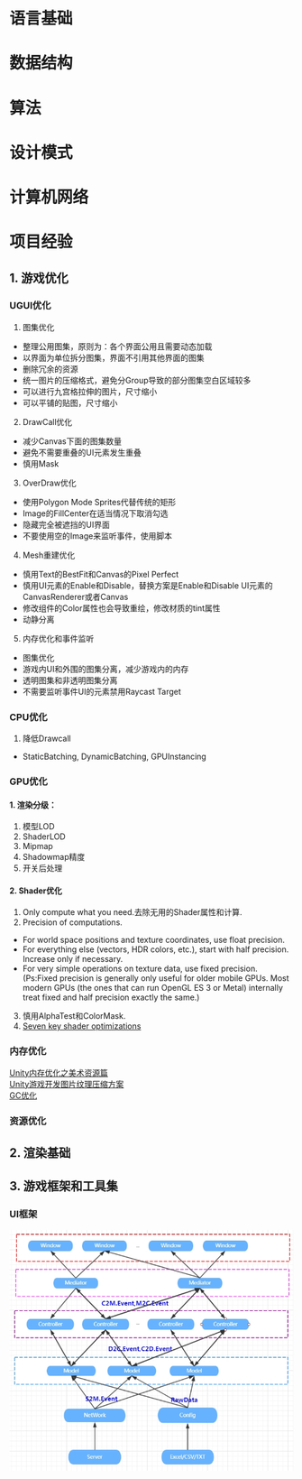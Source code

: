 # 语言基础
# 数据结构
# 算法
# 设计模式
# 计算机网络
# 项目经验
##  1. 游戏优化
### UGUI优化
1. 图集优化
- 整理公用图集，原则为：各个界面公用且需要动态加载
- 以界面为单位拆分图集，界面不引用其他界面的图集
- 删除冗余的资源
- 统一图片的压缩格式，避免分Group导致的部分图集空白区域较多
- 可以进行九宫格拉伸的图片，尺寸缩小
- 可以平铺的贴图，尺寸缩小
2. DrawCall优化
- 减少Canvas下面的图集数量
- 避免不需要重叠的UI元素发生重叠
- 慎用Mask
3. OverDraw优化
- 使用Polygon Mode Sprites代替传统的矩形
- Image的FillCenter在适当情况下取消勾选
- 隐藏完全被遮挡的UI界面
- 不要使用空的Image来监听事件，使用脚本
4. Mesh重建优化
- 慎用Text的BestFit和Canvas的Pixel Perfect
- 慎用UI元素的Enable和Disable，替换方案是Enable和Disable UI元素的CanvasRenderer或者Canvas
- 修改组件的Color属性也会导致重绘，修改材质的tint属性
- 动静分离
5. 内存优化和事件监听
- 图集优化
- 游戏内UI和外围的图集分离，减少游戏内的内存
- 透明图集和非透明图集分离
- 不需要监听事件UI的元素禁用Raycast Target
### CPU优化
1. 降低Drawcall
- StaticBatching, DynamicBatching, GPUInstancing
### GPU优化
#### 1. 渲染分级：
1. 模型LOD 
2. ShaderLOD 
3. Mipmap
4. Shadowmap精度
5. 开关后处理
#### 2. Shader优化
1. Only compute what you need.去除无用的Shader属性和计算.
2. Precision of computations.
-    For world space positions and texture coordinates, use float precision.
-    For everything else (vectors, HDR colors, etc.), start with half precision. Increase only if necessary.
-    For very simple operations on texture data, use fixed precision.   
(Ps:Fixed precision is generally only useful for older mobile GPUs. Most modern GPUs (the ones that can run OpenGL ES 3 or Metal) internally treat fixed and half precision exactly the same.)
3. 慎用AlphaTest和ColorMask.
4. [Seven key shader optimizations](https://unity3d.com/cn/how-to/shader-profiling-and-optimization-tips)

### 内存优化
[Unity内存优化之美术资源篇](http://gad.qq.com/article/detail/29272)   
[Unity游戏开发图片纹理压缩方案](https://zhuanlan.zhihu.com/p/25205686)   
[GC优化](https://blog.csdn.net/worisaa/article/details/64121436)
### 资源优化
## 2. 渲染基础

## 3. 游戏框架和工具集
### UI框架
![image](https://github.com/lingllting/KnowledgeArchitecture/blob/master/Assets/Pictures/UIFramework1.jpg)
